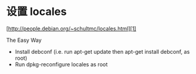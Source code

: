 # 设置 locales

[http://people.debian.org/~schultmc/locales.html][1]

The Easy Way

* Install debconf (i.e. run apt-get update then apt-get install debconf, as root)
* Run dpkg-reconfigure locales as root

[1]:http://people.debian.org/~schultmc/locales.html
